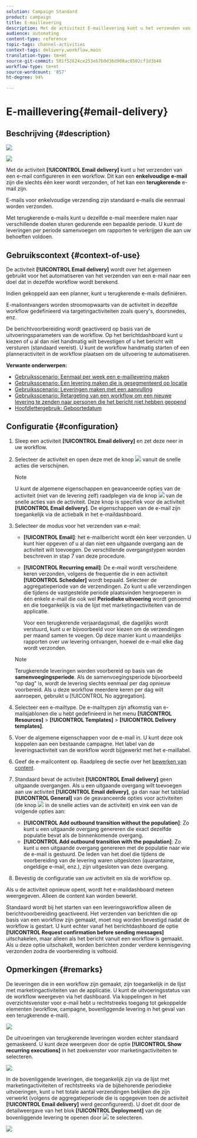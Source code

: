 ```yaml
---
solution: Campaign Standard
product: campaign
title: E-maillevering
description: Met de activiteit E-maillevering kunt u het verzenden van één e-mail of een terugkerende e-mail in een workflow configureren.
audience: automating
content-type: reference
topic-tags: channel-activities
context-tags: delivery,workflow,main
translation-type: tm+mt
source-git-commit: 501f52624ce253eb7b0d36d908ac8502cf1d3b48
workflow-type: tm+mt
source-wordcount: '857'
ht-degree: 94%

---
```



# E-maillevering{#email-delivery}

## Beschrijving {#description}

![](assets/email.png)

![](assets/recurrentemail.png)

Met de activiteit **[!UICONTROL Email delivery]** kunt u het verzenden van een e-mail configureren in een workflow. Dit kan een **enkelvoudige e-mail** zijn die slechts één keer wordt verzonden, of het kan een **terugkerende** e-mail zijn.

E-mails voor enkelvoudige verzending zijn standaard e-mails die eenmaal worden verzonden.

Met terugkerende e-mails kunt u dezelfde e-mail meerdere malen naar verschillende doelen sturen gedurende een bepaalde periode. U kunt de leveringen per periode samenvoegen om rapporten te verkrijgen die aan uw behoeften voldoen.

## Gebruikscontext {#context-of-use}

De activiteit **[!UICONTROL Email delivery]** wordt over het algemeen gebruikt voor het automatiseren van het verzenden van een e-mail naar een doel dat in dezelfde workflow wordt berekend.

Indien gekoppeld aan een planner, kunt u terugkerende e-mails definiëren.

E-mailontvangers worden stroomopwaarts van de activiteit in dezelfde workflow gedefinieerd via targetingactiviteiten zoals query&#39;s, doorsnedes, enz.

De berichtvoorbereiding wordt geactiveerd op basis van de uitvoeringsparameters van de workflow. Op het berichtdashboard kunt u kiezen of u al dan niet handmatig wilt bevestigen of u het bericht wilt versturen (standaard vereist). U kunt de workflow handmatig starten of een planneractiviteit in de workflow plaatsen om de uitvoering te automatiseren.

**Verwante onderwerpen:**

* [Gebruiksscenario: Eenmaal per week een e-maillevering maken](../../automating/using/workflow-weekly-offer.md)
* [Gebruiksscenario: Een levering maken die is gesegmenteerd op locatie](../../automating/using/workflow-segmentation-location.md)
* [Gebruiksscenario: Leveringen maken met een aanvulling](../../automating/using/workflow-created-query-with-complement.md)
* [Gebruiksscenario: Retargeting van een workflow om een nieuwe levering te zenden naar personen die het bericht niet hebben geopend](../../automating/using/workflow-cross-channel-retargeting.md)
* [Hoofdlettergebruik: Geboortedatum](../../automating/using/birthday-delivery.md)

## Configuratie {#configuration}

1. Sleep een activiteit **[!UICONTROL Email delivery]** en zet deze neer in uw workflow.
1. Selecteer de activiteit en open deze met de knop ![](assets/edit_darkgrey-24px.png) vanuit de snelle acties die verschijnen.

   >[!NOTE]
   >
   >U kunt de algemene eigenschappen en geavanceerde opties van de activiteit (niet van de levering zelf) raadplegen via de knop ![](assets/dlv_activity_params-24px.png) van de snelle acties van de activiteit. Deze knop is specifiek voor de activiteit **[!UICONTROL Email delivery]**. De eigenschappen van de e-mail zijn toegankelijk via de actiebalk in het e-maildashboard.

1. Selecteer de modus voor het verzenden van e-mail:

   * **[!UICONTROL Email]**: het e-mailbericht wordt één keer verzonden. U kunt hier opgeven of u al dan niet een uitgaande overgang aan de activiteit wilt toevoegen. De verschillende overgangstypen worden beschreven in stap 7 van deze procedure.
   * **[!UICONTROL Recurring email]**: De e-mail wordt verscheidene keren verzonden, volgens de frequentie die in een activiteit **[!UICONTROL Scheduler]** wordt bepaald. Selecteer de aggregatieperiode van de verzendingen. Zo kunt u alle verzendingen die tijdens de vastgestelde periode plaatsvinden hergroeperen in één enkele e-mail die ook wel **Periodieke uitvoering** wordt genoemd en die toegankelijk is via de lijst met marketingactiviteiten van de applicatie.

      Voor een terugkerende verjaardagsmail, die dagelijks wordt verstuurd, kunt u er bijvoorbeeld voor kiezen om de verzendingen per maand samen te voegen. Op deze manier kunt u maandelijks rapporten over uw levering ontvangen, hoewel de e-mail elke dag wordt verzonden.
   >[!NOTE]
   >
   >Terugkerende leveringen worden voorbereid op basis van de **samenvoegingsperiode**. Als de samenvoegingsperiode bijvoorbeeld &quot;op dag&quot; is, wordt de levering slechts eenmaal per dag opnieuw voorbereid. Als u deze workflow meerdere keren per dag wilt aanroepen, gebruikt u [!UICONTROL No aggregation].

1. Selecteer een e-mailtype. De e-mailtypen zijn afkomstig van e-mailsjablonen die u hebt gedefinieerd in het menu **[!UICONTROL Resources]** > **[!UICONTROL Templates]** > **[!UICONTROL Delivery templates]**.
1. Voer de algemene eigenschappen voor de e-mail in. U kunt deze ook koppelen aan een bestaande campagne. Het label van de leveringsactiviteit van de workflow wordt bijgewerkt met het e-maillabel.
1. Geef de e-mailcontent op. Raadpleeg de sectie over het [bewerken van content](../../designing/using/designing-content-in-adobe-campaign.md).
1. Standaard bevat de activiteit **[!UICONTROL Email delivery]** geen uitgaande overgangen. Als u een uitgaande overgang wilt toevoegen aan uw activiteit **[!UICONTROL Email delivery]**, ga dan naar het tabblad **[!UICONTROL General]** van de geavanceerde opties voor activiteiten (de knop ![](assets/dlv_activity_params-24px.png) in de snelle acties van de activiteit) en vink een van de volgende opties aan:

   * **[!UICONTROL Add outbound transition without the population]**: Zo kunt u een uitgaande overgang genereren die exact dezelfde populatie bevat als de binnenkomende overgang.
   * **[!UICONTROL Add outbound transition with the population]**: Zo kunt u een uitgaande overgang genereren met de populatie naar wie de e-mail is gestuurd. De leden van het doel die tijdens de voorbereiding van de levering waren uitgesloten (quarantaine, ongeldige e-mail, enz.),  zijn uitgesloten van deze overgang.

1. Bevestig de configuratie van uw activiteit en sla de workflow op.

Als u de activiteit opnieuw opent, wordt het e-maildashboard meteen weergegeven. Alleen de content kan worden bewerkt.

Standaard wordt bij het starten van een leveringsworkflow alleen de berichtvoorbereiding geactiveerd. Het verzenden van berichten die op basis van een workflow zijn gemaakt, moet nog worden bevestigd nadat de workflow is gestart. U kunt echter vanaf het berichtdashboard de optie **[!UICONTROL Request confirmation before sending messages]** uitschakelen, maar alleen als het bericht vanuit een workflow is gemaakt. Als u deze optie uitschakelt, worden berichten zonder verdere kennisgeving verzonden zodra de voorbereiding is voltooid.

## Opmerkingen {#remarks}

De leveringen die in een workflow zijn gemaakt, zijn toegankelijk in de lijst met marketingactiviteiten van de applicatie. U kunt de uitvoeringsstatus van de workflow weergeven via het dashboard. Via koppelingen in het overzichtsvenster voor e-mail hebt u rechtstreeks toegang tot gekoppelde elementen (workflow, campagne, bovenliggende levering in het geval van een terugkerende e-mail).

![](assets/wkf_display_recurrent_executions_2.png)

De uitvoeringen van terugkerende leveringen worden echter standaard gemaskeerd. U kunt deze weergeven door de optie **[!UICONTROL Show recurring executions]** in het zoekvenster voor marketingactiviteiten te selecteren.

![](assets/wkf_display_recurrent_executions.png)

In de bovenliggende leveringen, die toegankelijk zijn via de lijst met marketingactiviteiten of rechtstreeks via de bijbehorende periodieke uitvoeringen, kunt u het totale aantal verzendingen bekijken die zijn verwerkt (volgens de aggregatieperiode die is opgegeven toen de activiteit **[!UICONTROL Email delivery]** werd geconfigureerd). U doet dit door de detailweergave van het blok **[!UICONTROL Deployment]** van de bovenliggende levering te openen door ![](assets/wkf_dlv_detail_button.png) te selecteren.

![](assets/wkf_display_recurrent_executions_3.png)
